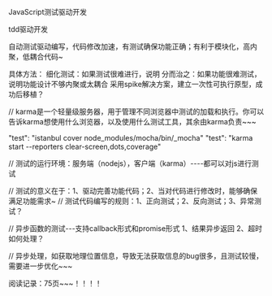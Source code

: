 JavaScript测试驱动开发

tdd驱动开发

自动测试驱动编写，代码修改加速，有测试确保功能正确；有利于模块化，高内聚，低耦合代码~

具体方法：
细化测试：如果测试很难进行，说明
分而治之：如果功能很难测试，说明功能设计不够内聚或太耦合
采用spike解决方案，建立一次性可执行原型，成功后移植？

// karma是一个轻量级服务器，用于管理不同浏览器中测试的加载和执行。你可以告诉karma想使用什么浏览器，以及使用什么测试工具，其余由karma负责~~~

"test": "istanbul cover node_modules/mocha/bin/_mocha"
"test": "karma start --reporters clear-screen,dots,coverage"

// 测试的运行环境：服务端（nodejs），客户端（karma）----都可以对js进行测试

// 测试的意义在于：1、驱动完善功能代码；2、当对代码进行修改时，能够确保满足功能需求~
// 测试代码编写的规则：1、正向测试；2、反向测试；3、异常测试？

// 异步函数的测试---支持callback形式和promise形式
1、结果异步返回
2、超时如何处理？

// 异步处理，如获取地理位置信息，导致无法获取信息的bug很多，且测试较慢，需要进一步优化~~~

阅读记录：75页~~~！！！！
